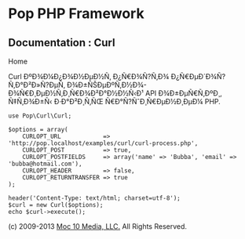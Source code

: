 Pop PHP Framework
=================

Documentation : Curl
--------------------

Home

Curl ÐºÐ¾Ð¼Ð¿Ð¾Ð½ÐµÐ½Ñ‚ Ð¿Ñ€Ð¾Ñ?Ñ‚Ð¾ Ð¿Ñ€ÐµÐ´Ð¾Ñ?Ñ‚Ð°Ð²Ð»Ñ?ÐµÑ‚
Ð¾Ð±ÑŠÐµÐºÑ‚Ð½Ð¾-Ð¾Ñ€Ð¸ÐµÐ½Ñ‚Ð¸Ñ€Ð¾Ð²Ð°Ð½Ð½Ñ‹Ð¹ API Ð¾Ð±ÐµÑ€Ñ‚ÐºÐ¸,
Ñ‡Ñ‚Ð¾Ð±Ñ‹ Ð·Ð°Ð²Ð¸Ñ‚ÑŒ Ñ€Ð°Ñ?ÑˆÐ¸Ñ€ÐµÐ½Ð¸ÐµÐ¼ PHP.

    use Pop\Curl\Curl;

    $options = array(
        CURLOPT_URL            => 'http://pop.localhost/examples/curl/curl-process.php',
        CURLOPT_POST           => true,
        CURLOPT_POSTFIELDS     => array('name' => 'Bubba', 'email' => 'bubba@hotmail.com'),
        CURLOPT_HEADER         => false,
        CURLOPT_RETURNTRANSFER => true
    );

    header('Content-Type: text/html; charset=utf-8');
    $curl = new Curl($options);
    echo $curl->execute();

\(c) 2009-2013 [Moc 10 Media, LLC.](http://www.moc10media.com) All
Rights Reserved.
